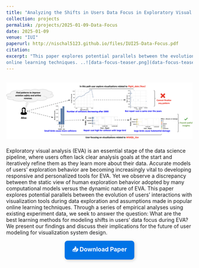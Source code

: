 ```yaml
---
title: "Analyzing the Shifts in Users Data Focus in Exploratory Visual Analysis"
collection: projects
permalink: /projects/2025-01-09-Data-Focus
date: 2025-01-09
venue: "IUI"
paperurl: http://nischal5123.github.io/files/IUI25-Data-Focus.pdf
citation: 
excerpt: "This paper explores potential parallels between the evolution of users’ interactions with visualization tools during data exploration and assumptions made in popular
online learning techniques. ..![data-focus-teaser.png](data-focus-teaser.png) "
---
```


![data-focus-teaser.png](data-focus-teaser.png)
---

Exploratory visual analysis (EVA) is an essential stage of the data science pipeline, where users often lack clear analysis goals at the
start and iteratively refine them as they learn more about their data. Accurate models of users’ exploration behavior are becoming
increasingly vital to developing responsive and personalized tools for EVA. Yet we observe a discrepancy between the static view of
human exploration behavior adopted by many computational models versus the dynamic nature of EVA. This paper explores potential
parallels between the evolution of users’ interactions with visualization tools during data exploration and assumptions made in popular
online learning techniques. Through a series of empirical analyses using existing experiment data, we seek to answer the question:
What are the best learning methods for modeling shifts in users’ data focus during EVA? We present our findings and discuss their
implications for the future of user modeling for visualization system design.

<div style="text-align: center;">
    <a href="http://nischal5123.github.io/files/IUI25-Data-Focus.pdf" target="_blank" 
       style="display: inline-block; padding: 12px 20px; font-size: 16px; font-weight: bold; 
              color: #fff; background-color: #0073e6; text-decoration: none; 
              border-radius: 8px; box-shadow: 2px 2px 8px rgba(0, 0, 0, 0.2);">
        📥 Download Paper
    </a>
</div>
